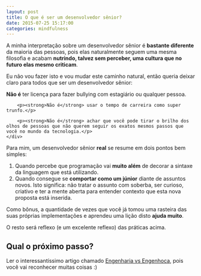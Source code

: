 ```yaml
---
layout: post
title: O que é ser um desenvolvedor sênior?
date: 2015-07-25 15:17:00
categories: mindfulness
---
```


A minha interpretação sobre um desenvolvedor sênior é **bastante diferente**  da maioria das pessoas, pois elas naturalmente seguem uma mesma filosofia e acabam **nutrindo, talvez sem perceber, uma cultura que no futuro elas mesmo criticam**.

Eu não vou fazer isto e vou mudar este caminho natural, então queria deixar claro para todos que ser um desenvolvedor sênior:

<div class="post-impact-1">
    <div class="text-align-left">
        <p><strong>Não é</strong> ter licença para fazer bullying com estagiário ou qualquer pessoa.</p>

        <p><strong>Não é</strong> usar o tempo de carreira como super trunfo.</p>

        <p><strong>Não é</strong> achar que você pode tirar o brilho dos olhos de pessoas que não querem seguir os exatos mesmos passos que você no mundo da tecnologia.</p>
    </div>
</div>



Para mim, um desenvolvedor sênior **real** se resume em dois pontos bem simples:

1. Quando percebe que programação vai **muito além** de decorar a sintaxe da linguagem que está utilizando.
2. Quando consegue se **comportar como um júnior** diante de assuntos novos. Isto significa: não tratar o assunto com soberba, ser curioso, criativo e ter a mente aberta para entender contexto que esta nova proposta está inserida.

Como bônus, a quantidade de vezes que você já tomou uma rasteira das suas próprias implementações e aprendeu uma lição disto **ajuda muito**.

O resto será reflexo (e um excelente reflexo) das práticas acima.

## Qual o próximo passo?

Ler o interessantíssimo artigo chamado <a href="/blog/mindfulness/engenharia-vs-engenhoca/">Engenharia vs Engenhoca</a>, pois você vai reconhecer muitas coisas :)
